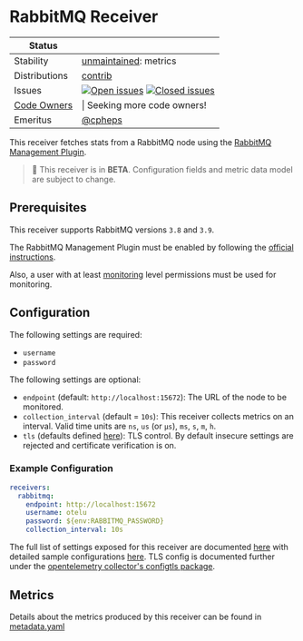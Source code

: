 # RabbitMQ Receiver

<!-- status autogenerated section -->
| Status        |           |
| ------------- |-----------|
| Stability     | [unmaintained]: metrics   |
| Distributions | [contrib] |
| Issues        | [![Open issues](https://img.shields.io/github/issues-search/open-telemetry/opentelemetry-collector-contrib?query=is%3Aissue%20is%3Aopen%20label%3Areceiver%2Frabbitmq%20&label=open&color=orange&logo=opentelemetry)](https://github.com/open-telemetry/opentelemetry-collector-contrib/issues?q=is%3Aopen+is%3Aissue+label%3Areceiver%2Frabbitmq) [![Closed issues](https://img.shields.io/github/issues-search/open-telemetry/opentelemetry-collector-contrib?query=is%3Aissue%20is%3Aclosed%20label%3Areceiver%2Frabbitmq%20&label=closed&color=blue&logo=opentelemetry)](https://github.com/open-telemetry/opentelemetry-collector-contrib/issues?q=is%3Aclosed+is%3Aissue+label%3Areceiver%2Frabbitmq) |
| [Code Owners](https://github.com/open-telemetry/opentelemetry-collector-contrib/blob/main/CONTRIBUTING.md#becoming-a-code-owner)    |  \| Seeking more code owners! |
| Emeritus      | [@cpheps](https://www.github.com/cpheps) |

[unmaintained]: https://github.com/open-telemetry/opentelemetry-collector/blob/main/docs/component-stability.md#unmaintained
[contrib]: https://github.com/open-telemetry/opentelemetry-collector-releases/tree/main/distributions/otelcol-contrib
<!-- end autogenerated section -->

This receiver fetches stats from a RabbitMQ node using the [RabbitMQ Management Plugin](https://www.rabbitmq.com/management.html).

> :construction: This receiver is in **BETA**. Configuration fields and metric data model are subject to change.
## Prerequisites

This receiver supports RabbitMQ versions `3.8` and `3.9`.

The RabbitMQ Management Plugin must be enabled by following the [official instructions](https://www.rabbitmq.com/management.html#getting-started).

Also, a user with at least [monitoring](https://www.rabbitmq.com/management.html#permissions) level permissions must be used for monitoring.

## Configuration

The following settings are required:
- `username`
- `password`

The following settings are optional:

- `endpoint` (default: `http://localhost:15672`): The URL of the node to be monitored.
- `collection_interval` (default = `10s`): This receiver collects metrics on an interval. Valid time units are `ns`, `us` (or `µs`), `ms`, `s`, `m`, `h`.
- `tls` (defaults defined [here](https://github.com/open-telemetry/opentelemetry-collector/blob/main/config/configtls/README.md)): TLS control. By default insecure settings are rejected and certificate verification is on.

### Example Configuration

```yaml
receivers:
  rabbitmq:
    endpoint: http://localhost:15672
    username: otelu
    password: ${env:RABBITMQ_PASSWORD}
    collection_interval: 10s
```

The full list of settings exposed for this receiver are documented [here](./config.go) with detailed sample configurations [here](./testdata/config.yaml). TLS config is documented further under the [opentelemetry collector's configtls package](https://github.com/open-telemetry/opentelemetry-collector/blob/main/config/configtls/README.md).

## Metrics

Details about the metrics produced by this receiver can be found in [metadata.yaml](./metadata.yaml)

